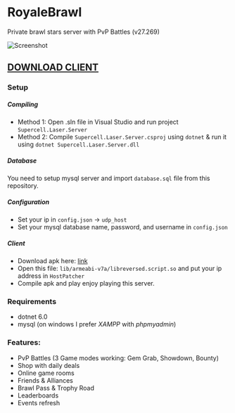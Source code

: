 # RoyaleBrawl
Private brawl stars server with PvP Battles (v27.269)

![Screenshot](https://github.com/ozekvi/RoyalBrawl/blob/main/screenshots/ingame.jpg)

## [DOWNLOAD CLIENT](https://drive.google.com/file/d/1DAZRiVBqTwVrE9IivYz0DOroFcg3YFoq/view?usp=sharing)

### Setup
##### Compiling
- Method 1: Open .sln file in Visual Studio and run project `Supercell.Laser.Server`
- Method 2: Compile `Supercell.Laser.Server.csproj` using `dotnet` & run it using `dotnet Supercell.Laser.Server.dll`
##### Database
You need to setup mysql server and import `database.sql` file from this repository.
##### Configuration
- Set your ip in `config.json` -> `udp_host`
- Set your mysql database name, password, and username in `config.json`
##### Client
- Download apk here: [link](https://drive.google.com/file/d/1DAZRiVBqTwVrE9IivYz0DOroFcg3YFoq/view?usp=sharing)
- Open this file: `lib/armeabi-v7a/libreversed.script.so` and put your ip address in `HostPatcher`
- Compile apk and play enjoy playing this server.

### Requirements
- dotnet 6.0
- mysql (on windows I prefer *XAMPP* with *phpmyadmin*)

### Features:
- PvP Battles (3 Game modes working: Gem Grab, Showdown, Bounty)
- Shop with daily deals
- Online game rooms
- Friends & Alliances
- Brawl Pass & Trophy Road
- Leaderboards
- Events refresh
